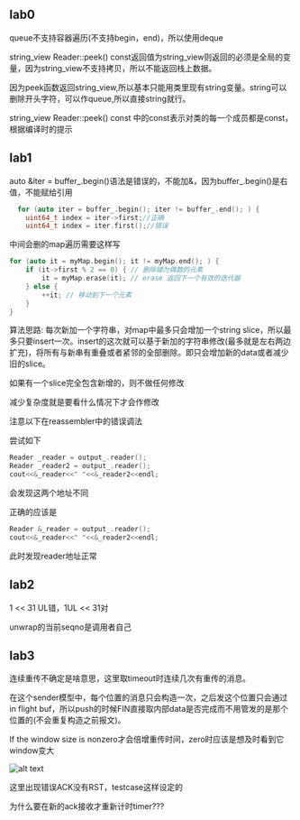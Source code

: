 ## lab0

queue不支持容器遍历(不支持begin，end)，所以使用deque

string_view Reader::peek() const返回值为string_view则返回的必须是全局的变量，因为string_view不支持拷贝，所以不能返回栈上数据。

因为peek函数返回string_view,所以基本只能用类里现有string变量。string可以删除开头字符，可以作queue,所以直接string就行。

string_view Reader::peek() const 中的const表示对类的每一个成员都是const，根据编译时的提示

## lab1

auto &iter = buffer_.begin()语法是错误的，不能加&，因为buffer_.begin()是右值，不能赋给引用

```c
  for (auto iter = buffer_.begin(); iter != buffer_.end(); ) {
    uint64_t index = iter->first;//正确
    uint64_t index = iter.first();//错误
```

中间会删的map遍历需要这样写

```c
for (auto it = myMap.begin(); it != myMap.end(); ) {
    if (it->first % 2 == 0) { // 删除键为偶数的元素
        it = myMap.erase(it); // erase 返回下一个有效的迭代器
    } else {
        ++it; // 移动到下一个元素
    }
}
```

算法思路: 每次新加一个字符串，对map中最多只会增加一个string slice，所以最多只要insert一次。insert的这次就可以基于新加的字符串修改(最多就是左右两边扩充)，将所有与新串有重叠或者紧邻的全部删除。即只会增加新的data或者减少旧的slice。

如果有一个slice完全包含新增的，则不做任何修改

减少复杂度就是要看什么情况下才会作修改

注意以下在reassembler中的错误调法

尝试如下

```c
Reader _reader = output_.reader();
Reader _reader2 = output_.reader();
cout<<&_reader<<" "<<&_reader2<<endl;
```

会发现这两个地址不同

正确的应该是

```c
Reader &_reader = output_.reader();
cout<<&_reader<<" "<<&_reader2<<endl;
```

此时发现reader地址正常

## lab2

1 << 31 UL错，1UL << 31对

unwrap的当前seqno是调用者自己

## lab3

连续重传不确定是啥意思，这里取timeout时连续几次有重传的消息。

在这个sender模型中，每个位置的消息只会构造一次，之后发这个位置只会通过in flight buf，所以push的时候FIN直接取内部data是否完成而不用管发的是那个位置的(不会重复构造之前报文)。

If the window size is nonzero才会倍增重传时间，zero时应该是想及时看到它window变大

![alt text](images/win_non_zero.png.png)

这里出现错误ACK没有RST，testcase这样设定的

为什么要在新的ack接收才重新计时timer???
